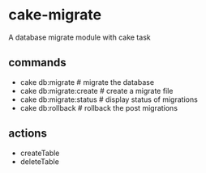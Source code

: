 cake-migrate
============

A database migrate module with cake task

## commands
* cake db:migrate           # migrate the database
* cake db:migrate:create    # create a migrate file
* cake db:migrate:status    # display status of migrations
* cake db:rollback          # rollback the post migrations

## actions
* createTable
* deleteTable